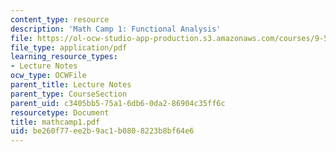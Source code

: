 ```yaml
---
content_type: resource
description: 'Math Camp 1: Functional Analysis'
file: https://ol-ocw-studio-app-production.s3.amazonaws.com/courses/9-520-statistical-learning-theory-and-applications-spring-2003/be260f77ee2b9ac1b0808223b8bf64e6_mathcamp1.pdf
file_type: application/pdf
learning_resource_types:
- Lecture Notes
ocw_type: OCWFile
parent_title: Lecture Notes
parent_type: CourseSection
parent_uid: c3405bb5-75a1-6db6-0da2-86904c35ff6c
resourcetype: Document
title: mathcamp1.pdf
uid: be260f77-ee2b-9ac1-b080-8223b8bf64e6
---
```

